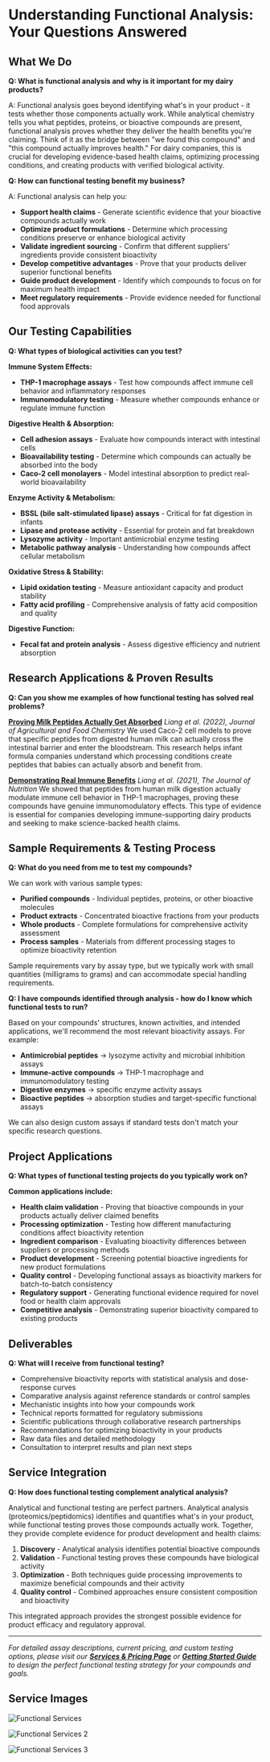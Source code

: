 # Understanding Functional Analysis: Your Questions Answered

## What We Do

**Q: What is functional analysis and why is it important for my dairy products?**

A: Functional analysis goes beyond identifying what's in your product - it tests whether those components actually work. While analytical chemistry tells you what peptides, proteins, or bioactive compounds are present, functional analysis proves whether they deliver the health benefits you're claiming. Think of it as the bridge between "we found this compound" and "this compound actually improves health." For dairy companies, this is crucial for developing evidence-based health claims, optimizing processing conditions, and creating products with verified biological activity.

**Q: How can functional testing benefit my business?**

A: Functional analysis can help you:
- **Support health claims** - Generate scientific evidence that your bioactive compounds actually work
- **Optimize product formulations** - Determine which processing conditions preserve or enhance biological activity
- **Validate ingredient sourcing** - Confirm that different suppliers' ingredients provide consistent bioactivity
- **Develop competitive advantages** - Prove that your products deliver superior functional benefits
- **Guide product development** - Identify which compounds to focus on for maximum health impact
- **Meet regulatory requirements** - Provide evidence needed for functional food approvals

## Our Testing Capabilities

**Q: What types of biological activities can you test?**

**Immune System Effects:**
- **THP-1 macrophage assays** - Test how compounds affect immune cell behavior and inflammatory responses
- **Immunomodulatory testing** - Measure whether compounds enhance or regulate immune function

**Digestive Health & Absorption:**
- **Cell adhesion assays** - Evaluate how compounds interact with intestinal cells
- **Bioavailability testing** - Determine which compounds can actually be absorbed into the body
- **Caco-2 cell monolayers** - Model intestinal absorption to predict real-world bioavailability

**Enzyme Activity & Metabolism:**
- **BSSL (bile salt-stimulated lipase) assays** - Critical for fat digestion in infants
- **Lipase and protease activity** - Essential for protein and fat breakdown
- **Lysozyme activity** - Important antimicrobial enzyme testing
- **Metabolic pathway analysis** - Understanding how compounds affect cellular metabolism

**Oxidative Stress & Stability:**
- **Lipid oxidation testing** - Measure antioxidant capacity and product stability
- **Fatty acid profiling** - Comprehensive analysis of fatty acid composition and quality

**Digestive Function:**
- **Fecal fat and protein analysis** - Assess digestive efficiency and nutrient absorption

## Research Applications & Proven Results

**Q: Can you show me examples of how functional testing has solved real problems?**

**[Proving Milk Peptides Actually Get Absorbed](https://health.oregonstate.edu/research/publications/101021acsjafc2c01246)**
*Liang et al. (2022), Journal of Agricultural and Food Chemistry*
We used Caco-2 cell models to prove that specific peptides from digested human milk can actually cross the intestinal barrier and enter the bloodstream. This research helps infant formula companies understand which processing conditions create peptides that babies can actually absorb and benefit from.

**[Demonstrating Real Immune Benefits](https://health.oregonstate.edu/research/publications/101093jnnxab350)**
*Liang et al. (2021), The Journal of Nutrition*
We showed that peptides from human milk digestion actually modulate immune cell behavior in THP-1 macrophages, proving these compounds have genuine immunomodulatory effects. This type of evidence is essential for companies developing immune-supporting dairy products and seeking to make science-backed health claims.

## Sample Requirements & Testing Process

**Q: What do you need from me to test my compounds?**

We can work with various sample types:
- **Purified compounds** - Individual peptides, proteins, or other bioactive molecules
- **Product extracts** - Concentrated bioactive fractions from your products
- **Whole products** - Complete formulations for comprehensive activity assessment
- **Process samples** - Materials from different processing stages to optimize bioactivity retention

Sample requirements vary by assay type, but we typically work with small quantities (milligrams to grams) and can accommodate special handling requirements.

**Q: I have compounds identified through analysis - how do I know which functional tests to run?**

Based on your compounds' structures, known activities, and intended applications, we'll recommend the most relevant bioactivity assays. For example:
- **Antimicrobial peptides** → lysozyme activity and microbial inhibition assays
- **Immune-active compounds** → THP-1 macrophage and immunomodulatory testing
- **Digestive enzymes** → specific enzyme activity assays
- **Bioactive peptides** → absorption studies and target-specific functional assays

We can also design custom assays if standard tests don't match your specific research questions.

## Project Applications

**Q: What types of functional testing projects do you typically work on?**

**Common applications include:**
- **Health claim validation** - Proving that bioactive compounds in your products actually deliver claimed benefits
- **Processing optimization** - Testing how different manufacturing conditions affect bioactivity retention
- **Ingredient comparison** - Evaluating bioactivity differences between suppliers or processing methods
- **Product development** - Screening potential bioactive ingredients for new product formulations
- **Quality control** - Developing functional assays as bioactivity markers for batch-to-batch consistency
- **Regulatory support** - Generating functional evidence required for novel food or health claim approvals
- **Competitive analysis** - Demonstrating superior bioactivity compared to existing products

## Deliverables

**Q: What will I receive from functional testing?**

- Comprehensive bioactivity reports with statistical analysis and dose-response curves
- Comparative analysis against reference standards or control samples
- Mechanistic insights into how your compounds work
- Technical reports formatted for regulatory submissions
- Scientific publications through collaborative research partnerships
- Recommendations for optimizing bioactivity in your products
- Raw data files and detailed methodology
- Consultation to interpret results and plan next steps

## Service Integration

**Q: How does functional testing complement analytical analysis?**

Analytical and functional testing are perfect partners. Analytical analysis (proteomics/peptidomics) identifies and quantifies what's in your product, while functional testing proves those compounds actually work. Together, they provide complete evidence for product development and health claims:

1. **Discovery** - Analytical analysis identifies potential bioactive compounds
2. **Validation** - Functional testing proves these compounds have biological activity
3. **Optimization** - Both techniques guide processing improvements to maximize beneficial compounds and their activity
4. **Quality control** - Combined approaches ensure consistent composition and bioactivity

This integrated approach provides the strongest possible evidence for product efficacy and regulatory approval.

---

*For detailed assay descriptions, current pricing, and custom testing options, please visit our **[Services & Pricing Page](services_pricing_page.md)** or **[Getting Started Guide](getting_started_page.md)** to design the perfect functional testing strategy for your compounds and goals.*

## Service Images

![Functional Services](../images_for_site/functional_services.jpg)

![Functional Services 2](../images_for_site/functional_services2.jpg)

![Functional Services 3](../images_for_site/functional_services3.jpg)
